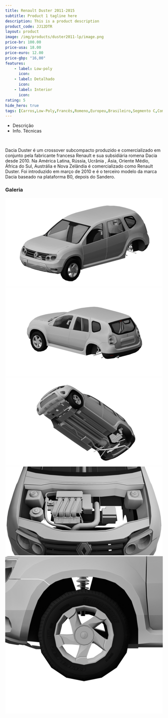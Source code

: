 ```yaml
---
title: Renault Duster 2011-2015
subtitle: Product 1 tagline here
description: This is a product description
product_code: JJ12DTR
layout: product
image: /img/products/duster2011-lp/image.png
price-br: 100.00
price-usa: 18.00
price-euro: 12.00
price-gbp: "16,00"
features:
    - label: Low-poly
      icon:
    - label: Detalhado
      icon:
    - label: Interior
      icon:
rating: 5
hide_hero: true
tags: [Carros,Low-Poly,Francês,Romeno,Europeu,Brasileiro,Segmento C,Compactos,Crossover,SUV]
---
```


<div class="tabs is-centered is-fullwidth is-toggle">
  <ul>
    <li data-target="descrp">
      <a>Descrição</a>
    </li>
    <li data-target="nfotec">
      <a>Info. Técnicas</a>
    </li>
  </ul>
</div>

<div class="info" id="tab-content">
  <div id="descrp">
    <br>
    <p>Dacia Duster é um crossover subcompacto produzido e comercializado em conjunto pela fabricante francesa Renault e sua subsidiária romena Dacia desde 2010. Na América Latina, Rússia, Ucrânia , Ásia, Oriente Médio, África do Sul, Austrália e Nova Zelândia é comercializado como Renault Duster. Foi introduzido em março de 2010 e é o terceiro modelo da marca Dacia baseado na plataforma B0, depois do Sandero.</p>
  </div>
  <div id="nfotec">
<!--   <table class="table">
      <thead>
        <tr>
          <th><abbr title="Geral">Geral-->          
  </div>
</div>

### Galeria

![Front](/img/products/duster2011-lp/image.png)
![Back](/img/products/duster2011-lp/image1.png)
![Underneath](/img/products/duster2011-lp/image2.png)
![Engine](/img/products/duster2011-lp/image3.png)
![Wheel](/img/products/duster2011-lp/image4.png)

<!--<div class="tec" id="tab-content">
  <div id="engine">
    <br>
    <p>Plataforma: B0</p>
    <p>Ano/Modelo: 2011</p>
    <p>Motor: K4M 696 (1.6) F4R (2.0)</p>
    <p>Lançamento: Outubro, 2011</p>

    Peso: Entre 1.202 Kg e 1353 Kg (Varia conforme motor/modelo)
    Porta-Malas: 475 L
    Tanque: 50 L
    Capacidade de Carga: 493 Kg
    Câmbio: Manual 6 Velocidades, Automático 4 Velocidades
    Tração: Dianteira, 4x4
  </div>
  <div id="dimenss">
    <br>
    <p>Comprimento: 4.315 mm</p>
    <p>Largura: 1.822 mm</p>
    <p>Altura: 1.690 mm</p>
    <p>Entre-eixos: 2.673 mm</p>
    <p>Altura em relação ao solo: 210 mm</p>
  </div>
</div>
-->
